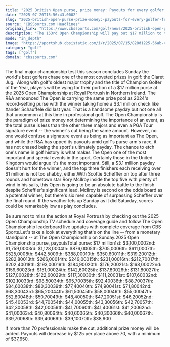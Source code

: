 ```yaml
---
title: "2025 British Open purse, prize money: Payouts for every golfer from $17 million purse at Royal Portrush"
date: "2025-07-20T15:56:43.000Z"
slug: "2025-british-open-purse-prize-money:-payouts-for-every-golfer-from-dollar17-million-purse-at-royal-portrush"
source: "CBSSports.com Headlines"
original_link: "https://www.cbssports.com/golf/news/2025-british-open-purse-prize-money-payouts-for-every-golfer-from-17-million-purse-at-royal-portrush/"
description: "The 153rd Open Championship will pay out $17 million to the field"
mode: "in_depth"
image: "https://sportshub.cbsistatic.com/i/r/2025/07/15/828d1225-56ab-462a-ab1d-6b7bf7f29f30/thumbnail/1200x675/60da744153e4c73301ba8be4c4d1a90a/claret-jug.jpg"
category: "golf"
tags: ["golf"]
domain: "cbssports.com"
---
```

<p>The final major championship test this season concludes Sunday the world's best golfers chase one of the most coveted prizes in golf: the Claret Jug.  Along with golf's oldest major trophy and the title of Champion Golfer of the Year, players will be vying for their portion of a $17 million purse at the 2025 Open Championship at Royal Portrush in Northern Ireland. The R&A announced The Open is carrying the same prize pool as 2024's record-setting purse with the winner taking home a $3.1 million check like Xander Schauffele did last year. That is a handsome payday but not one all that uncommon at this time in professional golf. The Open Championship is the paradigm of prize money not determining the importance of an event, as the total purse is less than the other three majors and even a PGA Tour signature event -- the winner's cut being the same amount. However, no one would confuse a signature event as being as important as The Open, and while the R&A has upped its payouts amid golf's purse arm's race, it has not chased being the sport's ultimately payday. The chance to etch one's name in golf history is what makes The Open one of the most important and special events in the sport. Certainly those in the United Kingdom would argue it's the most important. Still, a $3.1 million payday doesn't hurt for the winner, and the top three finishers each receiving over $1 million is not too shabby, either.With Scottie Scheffler on top after three rounds and hometown star Rory McIlroy inside the top five with plenty of wind in his sails, this Open is going to be an absolute battle to the finish despite Scheffler's significant lead. McIlroy is second on the odds board as a potential winner, but there's six men capable of surpassing Scheffler over the final round. If the weather lets up Sunday as it did Saturday, scores could be remarkably low as play concludes.</p>

<p>Be sure not to miss the action at Royal Portrush by checking out the 2025 Open Championship TV schedule and coverage guide and follow The Open Championship leaderboard live updates with complete coverage from CBS Sports.Let's take a look at everything that's on the line -- from a monetary standpoint -- at The Open Championship on Sunday.2025 Open Championship purse, payoutsTotal purse: $17 million1st: $3,100,0002nd: $1,759,0003rd: $1,128,0004th: $876,0005th: $705,0006th: $611,0007th: $525,0008th: $442,5009th: $388,00010th: $350,60011th: $319,20012th: $282,80013th: $266,00014th: $249,00015th: $231,00016th: $212,70017th: $202,40018th: $193,00019th: $184,90020th: $176,20021st: $168,00022nd: $159,60023rd: $151,00024th: $142,60025th: $137,80026th: $131,80027th: $127,00028th: $122,60029th: $117,30030th: $111,20031st: $107,60032nd: $102,10033rd: $98,50034th: $95,70035th: $92,40036th: $88,70037th: $84,60038th: $80,30039th: $77,40040th: $74,90041st: $71,80042nd: $68,30043rd: $65,20044th: $61,50045th: $58,00046th: $55,00047th: $52,80048th: $50,70049th: $48,40050th: $47,20051st: $46,20052nd: $45,40053rd: $44,70054th: $44,00055th: $43,30056th: $42,70057th: $42,30058th: $42,00059th: $41,70060th: $41,40061st: $41,20062nd: $41,00063rd: $40,80064th: $40,60065th: $40,30066th: $40,00067th: $39,70068th: $39,40069th: $39,10070th: $38,900</p>

<p>If more than 70 professionals make the cut, additional prize money will be added. Payouts will decrease by $125 per place above 70, with a minimum of $37,650.</p>